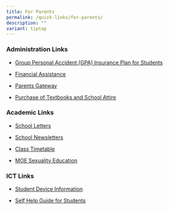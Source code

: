 ```yaml
---
title: For Parents
permalink: /quick-links/for-parents/
description: ""
variant: tiptap
---
```

<h3><strong>Administration Links</strong></h3>
<ul data-tight="true" class="tight">
<li>
<p><a href="/about-us/links/parents/group-personal-accident-gpa-insurance-plan-for-students" rel="noopener noreferrer nofollow" target="_blank">Group Personal Accident (GPA) Insurance Plan for Students</a>
</p>
</li>
<li>
<p><a href="/about-us/links/parents/financial-assistance" rel="noopener noreferrer nofollow" target="_blank">Financial&nbsp;Assistance</a>
</p>
</li>
<li>
<p><a href="https://pg.moe.edu.sg/" rel="noopener noreferrer nofollow" target="_blank">Parents Gateway</a>
</p>
</li>
<li>
<p><a href="/about-us/links/parents/purchase-of-textbooks-and-school-attire" rel="noopener noreferrer nofollow" target="_blank">Purchase of Textbooks and School Attire</a>
</p>
</li>
</ul>
<h3><strong>Academic Links</strong></h3>
<ul data-tight="true" class="tight">
<li>
<p><a href="/about-us/links/parents/school-letters" rel="noopener noreferrer nofollow" target="_blank">School Letters</a>
</p>
</li>
<li>
<p><a href="/about-us/links/parents/school-newsletters" rel="noopener noreferrer nofollow" target="_blank">School Newsletters</a>
</p>
</li>
<li>
<p><a href="/others/announcements/class-timetable" rel="noopener noreferrer nofollow" target="_blank">Class Timetable</a>
</p>
</li>
<li>
<p><a href="https://newtownsec.moe.edu.sg/about-us/links/parents/moe-sexuality-education" rel="noopener noreferrer nofollow" target="_blank">MOE Sexuality Education</a>
</p>
</li>
</ul>
<h3><strong>ICT Links</strong></h3>
<ul data-tight="true" class="tight">
<li>
<p><a href="https://www.newtownsec.moe.edu.sg/student-device-information/" rel="noopener noreferrer nofollow" target="_blank">Student Device Information</a>
</p>
</li>
<li>
<p><a href="https://www.newtownsec.moe.edu.sg/self-help-guide-for-students/" rel="noopener nofollow" target="_blank">Self Help Guide for Students</a>
</p>
</li>
</ul>
<p></p>